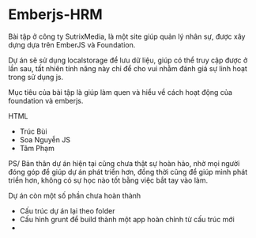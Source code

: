 Emberjs-HRM
===========
Bài tập ở công ty SutrixMedia, là một site giúp quản lý nhân sự, được xây dựng dựa trên  EmberJS và Foundation.

Dự án sẽ sử dụng localstorage để lưu dữ liệu, giúp có thể truy cập được ở lần sau, tất nhiên tính năng này chỉ để cho vui nhằm đánh giá sự linh hoạt trong sử dụng js.

Mục tiêu của bài tập là giúp làm quen và hiểu về cách hoạt động của foundation và emberjs.

HTML
- Trúc Bùi
- Soa Nguyễn
JS
- Tâm Phạm

PS/
Bản thân dự án hiện tại cũng chưa thật sự hoàn hảo, nhờ mọi người đóng góp để giúp dự án phát triển hơn, đồng thời cũng để giúp mình phát triển hơn, không có sự học nào tốt bằng việc bắt tay vào làm.

Dự án còn một số phần chưa hoàn thành
- Cấu trúc dự án lại theo folder
- Cấu hình grunt để build thành một app hoàn chỉnh từ cấu trúc mới
-
